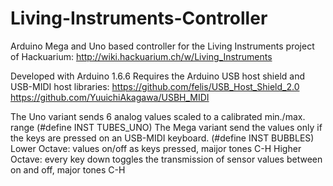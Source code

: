# Living-Instruments-Controller

Arduino Mega and Uno based controller for the Living Instruments project of Hackuarium:
http://wiki.hackuarium.ch/w/Living_Instruments

Developed with Arduino 1.6.6
Requires the Arduino USB host shield and USB-MIDI host libraries:
https://github.com/felis/USB_Host_Shield_2.0
https://github.com/YuuichiAkagawa/USBH_MIDI 

The Uno variant sends 6 analog values scaled to a calibrated min./max. range (#define INST TUBES_UNO)
The Mega variant send the values only if the keys are pressed on an USB-MIDI keyboard. (#define INST BUBBLES)
Lower Octave: values on/off as keys pressed, maijor tones C-H
Higher Octave: every key down toggles the transmission of sensor values between on and off, major tones C-H
